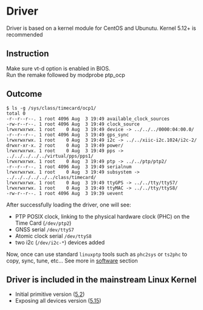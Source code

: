 # Driver

Driver is based on a kernel module for CentOS and Ubunutu. 
Kernel 5.12+ is recommended

## Instruction
Make sure vt-d option is enabled in BIOS.   
Run the remake followed by modprobe ptp_ocp

## Outcome
```
$ ls -g /sys/class/timecard/ocp1/
total 0
-r--r--r--. 1 root 4096 Aug  3 19:49 available_clock_sources
-rw-r--r--. 1 root 4096 Aug  3 19:49 clock_source
lrwxrwxrwx. 1 root    0 Aug  3 19:49 device -> ../../../0000:04:00.0/
-r--r--r--. 1 root 4096 Aug  3 19:49 gps_sync
lrwxrwxrwx. 1 root    0 Aug  3 19:49 i2c -> ../../xiic-i2c.1024/i2c-2/
drwxr-xr-x. 2 root    0 Aug  3 19:49 power/
lrwxrwxrwx. 1 root    0 Aug  3 19:49 pps -> ../../../../../virtual/pps/pps1/
lrwxrwxrwx. 1 root    0 Aug  3 19:49 ptp -> ../../ptp/ptp2/
-r--r--r--. 1 root 4096 Aug  3 19:49 serialnum
lrwxrwxrwx. 1 root    0 Aug  3 19:49 subsystem -> ../../../../../../class/timecard/
lrwxrwxrwx. 1 root    0 Aug  3 19:49 ttyGPS -> ../../tty/ttyS7/
lrwxrwxrwx. 1 root    0 Aug  3 19:49 ttyMAC -> ../../tty/ttyS8/
-rw-r--r--. 1 root 4096 Aug  3 19:39 uevent
```

After successfully loading the driver, one will see:
* PTP POSIX clock, linking to the physical hardware clock (PHC) on the Time Card (`/dev/ptp2`) 
* GNSS serial `/dev/ttyS7` 
* Atomic clock serial `/dev/ttyS8`
* two i2c (`/dev/i2c-*`) devices added

Now, once can use standard `linuxptp` tools such as `phc2sys` or `ts2phc` to copy, sync, tune, etc... See more in [software](/Software) section

## Driver is included in the mainstream Linux Kernel
* Initial primitive version ([5.2](https://git.kernel.org/pub/scm/linux/kernel/git/netdev/net-next.git/commit/?id=a7e1abad13f3f0366ee625831fecda2b603cdc17))
* Exposing all devices version ([5.15](https://git.kernel.org/pub/scm/linux/kernel/git/torvalds/linux.git/commit/?id=773bda96492153e11d21eb63ac814669b51fc701)) 
